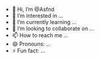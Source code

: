- 👋 Hi, I’m @Asfnd
- 👀 I’m interested in ...
- 🌱 I’m currently learning ...
- 💞️ I’m looking to collaborate on ...
- 📫 How to reach me ...
- 😄 Pronouns: ...
- ⚡ Fun fact: ...

<!---
Asfnd/Asfnd is a ✨ special ✨ repository because its `README.md` (this file) appears on your GitHub profile.
You can click the Preview link to take a look at your changes.
--->
